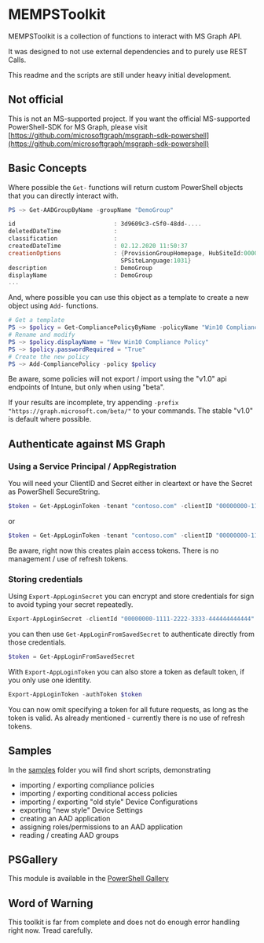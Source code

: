 # MEMPSToolkit

MEMPSToolkit is a collection of functions to interact with MS Graph API.

It was designed to not use external dependencies and to purely use REST Calls.

This readme and the scripts are still under heavy initial development.

## Not official

This is not an MS-supported project. If you want the official MS-supported PowerShell-SDK for MS Graph, please visit [https://github.com/microsoftgraph/msgraph-sdk-powershell](https://github.com/microsoftgraph/msgraph-sdk-powershell)

## Basic Concepts

Where possible the `Get-` functions will return custom PowerShell objects that you can directly interact with.

```powershell
PS ~> Get-AADGroupByName -groupName "DemoGroup"

id                            : 3d9609c3-c5f0-48dd-....
deletedDateTime               :
classification                :
createdDateTime               : 02.12.2020 11:50:37
creationOptions               : {ProvisionGroupHomepage, HubSiteId:00000000-0000-0000-0000-000000000000,
                                SPSiteLanguage:1031}
description                   : DemoGroup
displayName                   : DemoGroup
...
```

And, where possible you can use this object as a template to create a new object using `Add-` functions.

```powershell
# Get a template
PS ~> $policy = Get-CompliancePolicyByName -policyName "Win10 Compliance Policy"
# Rename and modify
PS ~> $policy.displayName = "New Win10 Compliance Policy"
PS ~> $policy.passwordRequired = "True"
# Create the new policy
PS ~> Add-CompliancePolicy -policy $policy
```

Be aware, some policies will not export / import using the "v1.0" api endpoints of Intune, but only when using "beta". 

If your results are incomplete, try appending `-prefix "https://graph.microsoft.com/beta/"` to your commands. The stable "v1.0" is default where possible.


## Authenticate against MS Graph

### Using a Service Principal / AppRegistration

You will need your ClientID and Secret either in cleartext or have the Secret as PowerShell SecureString.

```powershell
$token = Get-AppLoginToken -tenant "contoso.com" -clientID "00000000-1111-2222-3333-444444444444" -secretValue $secureStringSecret
```
or
```powershell
$token = Get-AppLoginToken -tenant "contoso.com" -clientID "00000000-1111-2222-3333-444444444444" -secretValue "S3cretV@lue"
```

Be aware, right now this creates plain access tokens. There is no management / use of refresh tokens.  

### Storing credentials

Using `Export-AppLoginSecret` you can encrypt and store credentials for sign to avoid typing your secret repeatedly.

```powershell
Export-AppLoginSecret -clientId "00000000-1111-2222-3333-444444444444" -tenant "contoso.com" -secretValue "S3cretV@lue"
```
you can then use `Get-AppLoginFromSavedSecret` to authenticate directly from those credentials.

```powershell
$token = Get-AppLoginFromSavedSecret
```
With `Export-AppLoginToken` you can also store a token as default token, if you only use one identity. 

```powershell
Export-AppLoginToken -authToken $token
```

You can now omit specifying a token for all future requests, as long as the token is valid. As already mentioned - currently there is no use of refresh tokens.

## Samples

In the [samples](samples/) folder you will find short scripts, demonstrating

- importing / exporting compliance policies
- importing / exporting conditional access policies
- importing / exporting "old style" Device Configurations
- exporting "new style" Device Settings
- creating an AAD application
- assigning roles/permissions to an AAD application
- reading / creating AAD groups

## PSGallery

This module is available in the [PowerShell Gallery](https://www.powershellgallery.com/packages/MEMPSToolkit)

## Word of Warning

This toolkit is far from complete and does not do enough error handling right now. Tread carefully.
